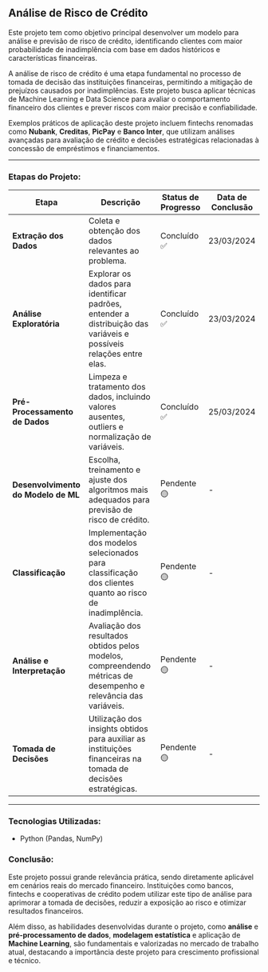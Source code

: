 ## Análise de Risco de Crédito

Este projeto tem como objetivo principal desenvolver um modelo para análise e previsão de risco de crédito, identificando clientes com maior probabilidade de inadimplência com base em dados históricos e características financeiras.

A análise de risco de crédito é uma etapa fundamental no processo de tomada de decisão das instituições financeiras, permitindo a mitigação de prejuízos causados por inadimplências. Este projeto busca aplicar técnicas de Machine Learning e Data Science para avaliar o comportamento financeiro dos clientes e prever riscos com maior precisão e confiabilidade.

Exemplos práticos de aplicação deste projeto incluem fintechs renomadas como **Nubank**, **Creditas**, **PicPay** e **Banco Inter**, que utilizam análises avançadas para avaliação de crédito e decisões estratégicas relacionadas à concessão de empréstimos e financiamentos.

---

### Etapas do Projeto:

| Etapa                                | Descrição                                                                                                              | Status de Progresso | Data de Conclusão |
|--------------------------------------|------------------------------------------------------------------------------------------------------------------------|-------------------|-------------------|
| **Extração dos Dados**               | Coleta e obtenção dos dados relevantes ao problema.                                                                     | Concluído ✅      | 23/03/2024        |
| **Análise Exploratória**             | Explorar os dados para identificar padrões, entender a distribuição das variáveis e possíveis relações entre elas.     | Concluído ✅      | 23/03/2024        |
| **Pré-Processamento de Dados**       | Limpeza e tratamento dos dados, incluindo valores ausentes, outliers e normalização de variáveis.                      | Concluído ✅      | 25/03/2024      |
| **Desenvolvimento do Modelo de ML**  | Escolha, treinamento e ajuste dos algoritmos mais adequados para previsão de risco de crédito.                         | Pendente 🟡           | -                 |
| **Classificação**                    | Implementação dos modelos selecionados para classificação dos clientes quanto ao risco de inadimplência.               | Pendente 🟡         | -                 |
| **Análise e Interpretação**          | Avaliação dos resultados obtidos pelos modelos, compreendendo métricas de desempenho e relevância das variáveis.       | Pendente 🟡         | -                 |
| **Tomada de Decisões**               | Utilização dos insights obtidos para auxiliar as instituições financeiras na tomada de decisões estratégicas.          | Pendente 🟡         | -                 |

---

### Tecnologias Utilizadas:

- Python (Pandas, NumPy)

### Conclusão:

Este projeto possui grande relevância prática, sendo diretamente aplicável em cenários reais do mercado financeiro. Instituições como bancos, fintechs e cooperativas de crédito podem utilizar este tipo de análise para aprimorar a tomada de decisões, reduzir a exposição ao risco e otimizar resultados financeiros.

Além disso, as habilidades desenvolvidas durante o projeto, como **análise** e **pré-processamento de dados**, **modelagem estatística** e aplicação de **Machine Learning**, são fundamentais e valorizadas no mercado de trabalho atual, destacando a importância deste projeto para crescimento profissional e técnico.


